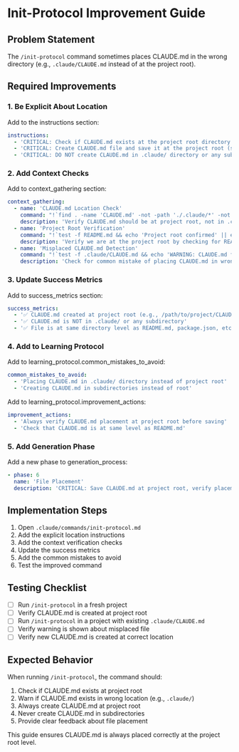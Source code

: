 # Init-Protocol Improvement Guide

## Problem Statement

The `/init-protocol` command sometimes places CLAUDE.md in the wrong directory (e.g., `.claude/CLAUDE.md` instead of at the project root).

## Required Improvements

### 1. Be Explicit About Location

Add to the instructions section:

```yaml
instructions:
  - 'CRITICAL: Check if CLAUDE.md exists at the project root directory (not in subdirectories)'
  - 'CRITICAL: Create CLAUDE.md file and save it at the project root (same level as README.md)'
  - 'CRITICAL: DO NOT create CLAUDE.md in .claude/ directory or any subdirectory'
```

### 2. Add Context Checks

Add to context_gathering section:

```yaml
context_gathering:
  - name: 'CLAUDE.md Location Check'
    command: "!`find . -name 'CLAUDE.md' -not -path './.claude/*' -not -path './node_modules/*' | head -5`"
    description: 'Verify CLAUDE.md should be at project root, not in .claude/ or other subdirectories'
  - name: 'Project Root Verification'
    command: "!`test -f README.md && echo 'Project root confirmed' || echo 'Warning: May not be at project root'`"
    description: 'Verify we are at the project root by checking for README.md'
  - name: 'Misplaced CLAUDE.md Detection'
    command: "!`test -f .claude/CLAUDE.md && echo 'WARNING: CLAUDE.md found in .claude/ directory - should be at project root!' || echo 'Good: No CLAUDE.md in .claude/'`"
    description: 'Check for common mistake of placing CLAUDE.md in wrong directory'
```

### 3. Update Success Metrics

Add to success_metrics section:

```yaml
success_metrics:
  - '✅ CLAUDE.md created at project root (e.g., /path/to/project/CLAUDE.md)'
  - '✅ CLAUDE.md is NOT in .claude/ or any subdirectory'
  - '✅ File is at same directory level as README.md, package.json, etc.'
```

### 4. Add to Learning Protocol

Add to learning_protocol.common_mistakes_to_avoid:

```yaml
common_mistakes_to_avoid:
  - 'Placing CLAUDE.md in .claude/ directory instead of project root'
  - 'Creating CLAUDE.md in subdirectories instead of root'
```

Add to learning_protocol.improvement_actions:

```yaml
improvement_actions:
  - 'Always verify CLAUDE.md placement at project root before saving'
  - 'Check that CLAUDE.md is at same level as README.md'
```

### 5. Add Generation Phase

Add a new phase to generation_process:

```yaml
- phase: 6
  name: 'File Placement'
  description: 'CRITICAL: Save CLAUDE.md at project root, verify placement is correct'
```

## Implementation Steps

1. Open `.claude/commands/init-protocol.md`
2. Add the explicit location instructions
3. Add the context verification checks
4. Update the success metrics
5. Add the common mistakes to avoid
6. Test the improved command

## Testing Checklist

- [ ] Run `/init-protocol` in a fresh project
- [ ] Verify CLAUDE.md is created at project root
- [ ] Run `/init-protocol` in a project with existing `.claude/CLAUDE.md`
- [ ] Verify warning is shown about misplaced file
- [ ] Verify new CLAUDE.md is created at correct location

## Expected Behavior

When running `/init-protocol`, the command should:

1. Check if CLAUDE.md exists at project root
2. Warn if CLAUDE.md exists in wrong location (e.g., `.claude/`)
3. Always create CLAUDE.md at project root
4. Never create CLAUDE.md in subdirectories
5. Provide clear feedback about file placement

This guide ensures CLAUDE.md is always placed correctly at the project root level.
